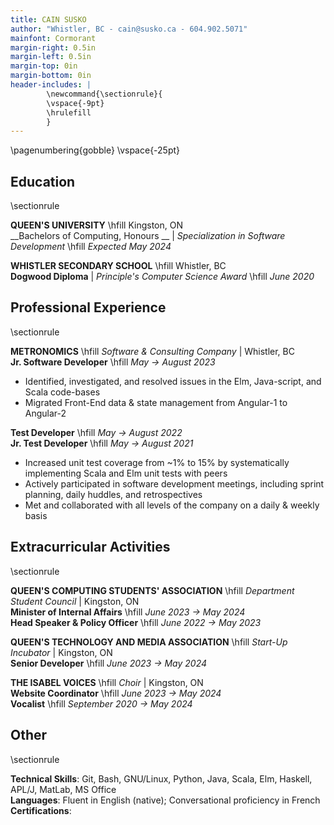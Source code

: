 ```yaml
---
title: CAIN SUSKO
author: "Whistler, BC - cain@susko.ca - 604.902.5071"
mainfont: Cormorant
margin-right: 0.5in
margin-left: 0.5in
margin-top: 0in
margin-bottom: 0in
header-includes: |
        \newcommand{\sectionrule}{
        \vspace{-9pt}
        \hrulefill
        }
---
```

<!-- pandoc QTMAResume.md -o QTMAResume.pdf --pdf-engine lualatex -->
\pagenumbering{gobble}
\vspace{-25pt}

## Education
\sectionrule

__QUEEN'S UNIVERSITY__ 
\hfill Kingston, ON\
__Bachelors of Computing, Honours __ | _Specialization in Software Development_ 
\hfill _Expected May 2024_
 <!-- * __Academics__: Cumulative GPA: 2.71/4.30; Relevant Courses: Software -->
 <!--   Architecture, Operating Systems, Data Structures, Linear Data -->
 <!--   Analysis -->
 <!-- * __Awards__: Dean's List 2020-2021 -->

__WHISTLER SECONDARY SCHOOL__ 
\hfill Whistler, BC\
__Dogwood Diploma__ | _Principle's Computer Science Award_ 
\hfill _June 2020_
 <!-- * **Awards**: Principle's Computer Science Award: for winning first -->
 <!--   prize, within the school, in the _Waterloo Senior Canadian Computing -->
 <!--   Competition_ --> 

## Professional Experience
\sectionrule

__METRONOMICS__ 
\hfill _Software & Consulting Company_ | Whistler, BC\
__Jr. Software Developer__ 
\hfill _May → August 2023_

 * Identified, investigated, and resolved issues in the Elm, Java-script, and
   Scala code-bases
 * Migrated Front-End data & state management from Angular-1 to Angular-2

__Test Developer__ \hfill _May → August 2022_\
__Jr. Test Developer__ \hfill _May → August 2021_

 * Increased unit test coverage from \~1% to 15% by systematically implementing
   Scala and Elm unit tests with peers
 * Actively participated in software development meetings, including sprint
   planning, daily huddles, and retrospectives
 * Met and collaborated with all levels of the company on a daily & weekly
   basis

## Extracurricular Activities
\sectionrule

__QUEEN'S COMPUTING STUDENTS' ASSOCIATION__ 
\hfill _Department Student Council_ | Kingston, ON\
__Minister of Internal Affairs__ 
\hfill _June 2023 → May 2024_\
__Head Speaker & Policy Officer__ 
\hfill _June 2022 → May 2023_
<!--
 * Advocate for Computing Students at queens within the university
 * Chaired all General Assemblies throughout the school year
 * Worked closely with the President and VP of Affairs to format and update
   [The Constitution](https://github.com/Queen-s-COMPSA/Documentation) to be
   more accessible and better reflect the current values of The Association
 * Brought awareness Governance events like General Assemblies by creating and
   distributing posters around campus
-->

__QUEEN'S TECHNOLOGY AND MEDIA ASSOCIATION__
\hfill _Start-Up Incubator_ | Kingston, ON\
__Senior Developer__ 
\hfill _June 2023 → May 2024_
<!--
 * Collaborated with eight UI/UX designers, developers, and product managers to
   develop software products in a technology incubator
-->

__THE ISABEL VOICES__ 
\hfill _Choir_ | Kingston, ON\
__Website Coordinator__ 
\hfill _June 2023 → May 2024_\
__Vocalist__ 
\hfill _September 2020 → May 2024_

## Other
\sectionrule

__Technical Skills__: Git, Bash, GNU/Linux, Python, Java, Scala, Elm, Haskell, APL/J, MatLab, MS Office\
__Languages__: Fluent in English (native); Conversational proficiency in French\
__Certifications__: 

